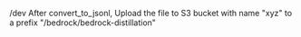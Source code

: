 /dev After convert_to_jsonl, Upload the file to S3 bucket with name "xyz" to a prefix "/bedrock/bedrock-distillation"